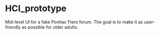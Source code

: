# HCI_prototype
Mid-level UI for a fake Pontiac Fiero forum. The goal is to make it as user-friendly as possible for older adults. 
